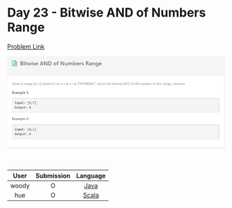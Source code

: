 # Day 23 - Bitwise AND of Numbers Range

[Problem Link](https://leetcode.com/problems/bitwise-and-of-numbers-range/)

![23-bitwise-and-of-numbers-range](../images/23-bitwise-and-of-numbers-range.png)

<br>

User  | Submission | Language
:--:  | :--------: | :-----:
woody | O          | [Java](./woody.md)
hue   | O          | [Scala](./hue.scala)